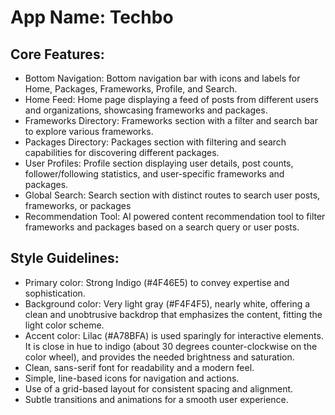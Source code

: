 # **App Name**: Techbo

## Core Features:

- Bottom Navigation: Bottom navigation bar with icons and labels for Home, Packages, Frameworks, Profile, and Search.
- Home Feed: Home page displaying a feed of posts from different users and organizations, showcasing frameworks and packages.
- Frameworks Directory: Frameworks section with a filter and search bar to explore various frameworks.
- Packages Directory: Packages section with filtering and search capabilities for discovering different packages.
- User Profiles: Profile section displaying user details, post counts, follower/following statistics, and user-specific frameworks and packages.
- Global Search: Search section with distinct routes to search user posts, frameworks, or packages
- Recommendation Tool: AI powered content recommendation tool to filter frameworks and packages based on a search query or user posts.

## Style Guidelines:

- Primary color: Strong Indigo (#4F46E5) to convey expertise and sophistication. 
- Background color: Very light gray (#F4F4F5), nearly white, offering a clean and unobtrusive backdrop that emphasizes the content, fitting the light color scheme.
- Accent color: Lilac (#A78BFA) is used sparingly for interactive elements. It is close in hue to indigo (about 30 degrees counter-clockwise on the color wheel), and provides the needed brightness and saturation.
- Clean, sans-serif font for readability and a modern feel.
- Simple, line-based icons for navigation and actions.
- Use of a grid-based layout for consistent spacing and alignment.
- Subtle transitions and animations for a smooth user experience.